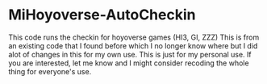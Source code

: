 # MiHoyoverse-AutoCheckin

This code runs the checkin for hoyoverse games (HI3, GI, ZZZ)
This is from an existing code that I found before which I no longer know where but I did alot of changes in this for my own use.
This is just for my personal use. If you are interested, let me know and I might consider recoding the whole thing for everyone's use.